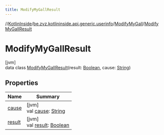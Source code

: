 ```yaml
---
title: ModifyMyGallResult
---
```

//[KotlinInside](../../../../index.html)/[be.zvz.kotlininside.api.generic.userinfo](../../index.html)/[ModifyMyGall](../index.html)/[ModifyMyGallResult](index.html)



# ModifyMyGallResult



[jvm]\
data class [ModifyMyGallResult](index.html)(result: [Boolean](https://kotlinlang.org/api/latest/jvm/stdlib/kotlin/-boolean/index.html), cause: [String](https://kotlinlang.org/api/latest/jvm/stdlib/kotlin/-string/index.html))



## Properties


| Name | Summary |
|---|---|
| [cause](cause.html) | [jvm]<br>val [cause](cause.html): [String](https://kotlinlang.org/api/latest/jvm/stdlib/kotlin/-string/index.html) |
| [result](result.html) | [jvm]<br>val [result](result.html): [Boolean](https://kotlinlang.org/api/latest/jvm/stdlib/kotlin/-boolean/index.html) |

